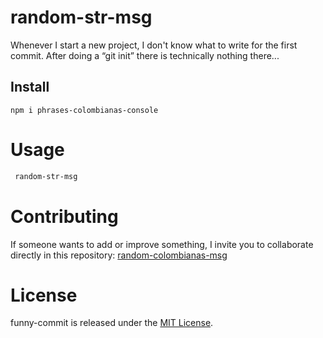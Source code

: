 # random-str-msg

Whenever I start a new project, I don't know what to write for the first commit. After doing a “git init” there is technically nothing there...

## Install

```npm
npm i phrases-colombianas-console
```

# Usage

```bash
 random-str-msg
```

# Contributing

If someone wants to add or improve something, I invite you to collaborate directly in this repository: [random-colombianas-msg](https://github.com/Yens-Rosero/phrases-colombianas-console)

# License

funny-commit is released under the [MIT License](https://opensource.org/licenses/MIT).
